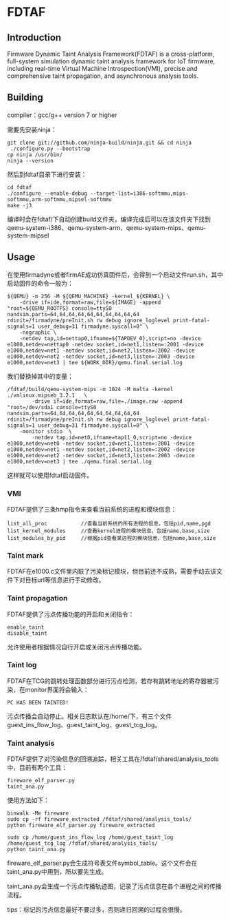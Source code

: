 # FDTAF

## Introduction

Firmware Dynamic Taint Analysis Framework(FDTAF) is a cross-platform, full-system simulation dynamic taint analysis framework for IoT firmware, including real-time Virtual Machine Introspection(VMI), precise and comprehensive taint propagation, and asynchronous analysis tools.

## Building

compiler：gcc/g++ version 7 or higher

需要先安装ninja：

```
git clone git://github.com/ninja-build/ninja.git && cd ninja
 ./configure.py --bootstrap
cp ninja /usr/bin/
ninja --version
```

然后到fdtaf目录下进行安装：

```
cd fdtaf
./configure --enable-debug --target-list=i386-softmmu,mips-softmmu,arm-softmmu,mipsel-softmmu
make -j3
```

编译时会在fdtaf/下自动创建build文件夹，编译完成后可以在该文件夹下找到qemu-system-i386、qemu-system-arm、qemu-system-mips、qemu-system-mipsel

## Usage

在使用firmadyne或者firmAE成功仿真固件后，会得到一个启动文件run.sh，其中启动固件的命令一般为：

```shell
${QEMU} -m 256 -M ${QEMU_MACHINE} -kernel ${KERNEL} \
    -drive if=ide,format=raw,file=${IMAGE} -append "root=${QEMU_ROOTFS} console=ttyS0 nandsim.parts=64,64,64,64,64,64,64,64,64,64 rdinit=/firmadyne/preInit.sh rw debug ignore_loglevel print-fatal-signals=1 user_debug=31 firmadyne.syscall=0" \
    -nographic \
    -netdev tap,id=nettap0,ifname=${TAPDEV_0},script=no -device e1000,netdev=nettap0 -netdev socket,id=net1,listen=:2001 -device e1000,netdev=net1 -netdev socket,id=net2,listen=:2002 -device e1000,netdev=net2 -netdev socket,id=net3,listen=:2003 -device e1000,netdev=net3 | tee ${WORK_DIR}/qemu.final.serial.log
```

我们替换掉其中的变量：

```shell
/fdtaf/build/qemu-system-mips -m 1024 -M malta -kernel ./vmlinux.mipseb_3.2.1   \
      	-drive if=ide,format=raw,file=./image.raw -append "root=/dev/sda1 console=ttyS0 nandsim.parts=64,64,64,64,64,64,64,64,64,64 rdinit=/firmadyne/preInit.sh rw debug ignore_loglevel print-fatal-signals=1 user_debug=31 firmadyne.syscall=0" \
   	-monitor stdio  \
     	-netdev tap,id=net0,ifname=tap11_0,script=no -device e1000,netdev=net0 -netdev socket,id=net1,listen=:2001 -device e1000,netdev=net1 -netdev socket,id=net2,listen=:2002 -device e1000,netdev=net2 -netdev socket,id=net3,listen=:2003 -device e1000,netdev=net3 | tee ./qemu.final.serial.log
```

这样就可以使用fdtaf启动固件。

### VMI

FDTAF提供了三条hmp指令来查看当前系统的进程和模块信息：

```
list_all_proc			//查看当前系统的所有进程的信息，包括pid,name,pgd
list_kernel_modules		//查看kernel进程的模块信息，包括name,base,size
list_modules_by_pid 	//根据pid查看某进程的模块信息，包括name,base,size
```

### Taint mark

FDTAF在e1000.c文件里内联了污染标记模块，但目前还不成熟，需要手动去该文件下对目标url等信息进行手动修改。

### Taint propagation

FDTAF提供了污点传播功能的开启和关闭指令：

```
enable_taint
disable_taint
```

允许使用者根据情况自行开启或关闭污点传播功能。

### Taint log

FDTAF在TCG的跳转处理函数部分进行污点检测，若存有跳转地址的寄存器被污染，在monitor界面将会输入：

```
PC HAS BEEN TAINTED!
```

污点传播会自动停止。相关日志默认在/home/下，有三个文件guest_ins_flow_log、guest_taint_log、guest_tcg_log。

### Taint analysis

FDTAF提供了对污染信息的回溯追踪，相关工具在/fdtaf/shared/analysis_tools中，目前有两个工具：

```
fireware_elf_parser.py
taint_ana.py
```

使用方法如下：

```
binwalk -Me fireware
sudo cp -rf fireware_extracted /fdtaf/shared/analysis_tools/
python fireware_elf_parser.py fireware_extracted

sudo cp /home/guest_ins_flow_log /home/guest_taint_log /home/guest_tcg_log /fdtaf/shared/analysis_tools/
python taint_ana.py
```

fireware_elf_parser.py会生成符号表文件symbol_table。这个文件会在taint_ana.py中用到，所以要先生成。

taint_ana.py会生成一个污点传播轨迹图，记录了污点信息在各个进程之间的传播流程。

tips：标记的污点信息最好不要过多，否则递归回溯的过程会很慢。